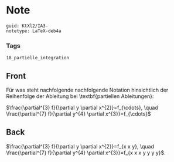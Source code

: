 # Note
```
guid: KtXl2/IA3-
notetype: LaTeX-deb4a
```

### Tags
```
18_partielle_integration
```

## Front
Für was steht nachfolgende nachfolgende Notation hinsichtlich der Reihenfolge der Ableitung bei \textbf{partiellen Ableitungen}:<div>
</div><div>$\frac{\partial^{3} f}{\partial y \partial x^{2}}=f_{\cdots}, \quad \frac{\partial^{7} f}{\partial y^{4} \partial x^{3}}=f_{\cdots}$
</div>

## Back
$\frac{\partial^{3} f}{\partial y \partial x^{2}}=f_{x x y}, \quad \frac{\partial^{7} f}{\partial y^{4} \partial x^{3}}=f_{x x x y y y y}$.
